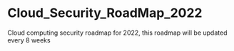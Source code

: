 # Cloud_Security_RoadMap_2022
Cloud computing security roadmap for 2022, this roadmap will be updated every 8 weeks
